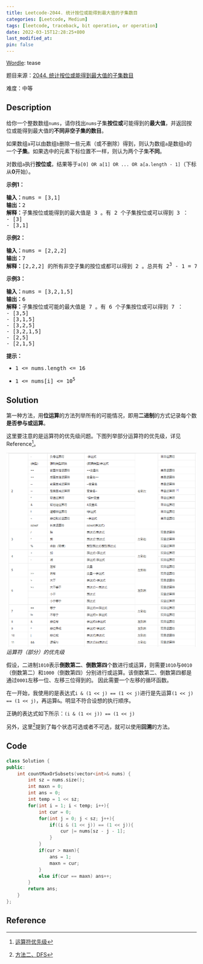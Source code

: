 ```yaml
---
title: Leetcode-2044. 统计按位或能得到最大值的子集数目
categories: [Leetcode, Medium]
tags: [leetcode, traceback, bit operation, or operation]
date: 2022-03-15T12:28:25+800
last_modified_at: 
pin: false
---
```


[Wordle](https://www.nytimes.com/games/wordle/index.html): tease

题目来源：[2044. 统计按位或能得到最大值的子集数目](https://leetcode-cn.com/problems/count-number-of-maximum-bitwise-or-subsets/)

难度：中等

## Description

给你一个整数数组`nums`，请你找出`nums`子集**按位或**可能得到的**最大值**，并返回按位或能得到最大值的**不同非空子集的数目**。

如果数组`a`可以由数组`b`删除一些元素（或不删除）得到，则认为数组`a`是数组`b`的一个**子集**。如果选中的元素下标位置不一样，则认为两个子集**不同**。

对数组`a`执行**按位或**，结果等于`a[0] OR a[1] OR ... OR a[a.length - 1]`（下标从**0**开始）。



**示例1：**

<pre>
<strong>输入：</strong>nums = [3,1]
<strong>输出：</strong>2
<strong>解释：</strong>子集按位或能得到的最大值是 3 。有 2 个子集按位或可以得到 3 ：
- [3]
- [3,1]
</pre>

**示例2：**

<pre>
<strong>输入：</strong>nums = [2,2,2]
<strong>输出：</strong>7
<strong>解释：</strong>[2,2,2] 的所有非空子集的按位或都可以得到 2 。总共有 2<sup>3</sup> - 1 = 7 个子集。
</pre>

**示例3：**

<pre>
<strong>输入：</strong>nums = [3,2,1,5]
<strong>输出：</strong>6
<strong>解释：</strong>子集按位或可能的最大值是 7 。有 6 个子集按位或可以得到 7 ：
- [3,5]
- [3,1,5]
- [3,2,5]
- [3,2,1,5]
- [2,5]
- [2,1,5]
</pre>

**提示：**

- <pre>1 <= nums.length <= 16</pre>
- <pre>1 <= nums[i] <= 10<sup>5</sup> </pre>


## Solution

第一种方法，用**位运算**的方法列举所有的可能情况，即用**二进制**的方式记录每个数**是否参与或运算**。

这里要注意的是运算符的优先级问题。下图列举部分运算符的优先级，详见Reference[^1]。

![](/images/posts/7-2.png)
_运算符（部分）的优先级_

假设，二进制`1010`表示**倒数第二**、**倒数第四**个数进行或运算，则需要`1010`与`0010`（倒数第二）和`1000`（倒数第四）分别进行或运算。该倒数第二、倒数第四都是通过`0001`左移一位、左移三位得到的。
因此需要一个左移的循环函数。

在一开始，我使用的是表达式`i & (1 << j) == (1 << j)`进行是先运算`(1 << j) == (1 << j)`，再运算`&`。明显不符合设想的执行顺序。

正确的表达式如下所示：`(i & (1 << j)) == (1 << j)`

另外，这里[^2]提到了每个状态可选或者不可选，就可以使用**回溯**的方法。

## Code
```c++
class Solution {
public:
    int countMaxOrSubsets(vector<int>& nums) {
        int sz = nums.size();
        int maxn = 0;
        int ans = 0;
        int temp = 1 << sz;
        for(int i = 1; i < temp; i++){
            int cur = 0;
            for(int j = 0; j < sz; j++){
                if((i & (1 << j)) == (1 << j)){
                    cur |= nums[sz - j - 1];
                }
            }
            if(cur > maxn){
                ans = 1;
                maxn = cur;
            }
            else if(cur == maxn) ans++;
        }
        return ans;
    }
};
```

## Reference

[^1]: [运算符优先级](https://baike.baidu.com/item/%E8%BF%90%E7%AE%97%E7%AC%A6%E4%BC%98%E5%85%88%E7%BA%A7/4752611)

[^2]: [方法二、DFS](https://leetcode-cn.com/problems/count-number-of-maximum-bitwise-or-subsets/solution/by-tong-zhu-mmeu/)